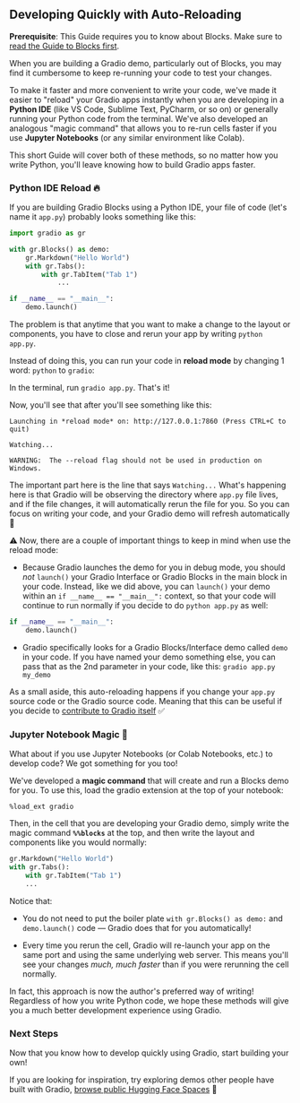 ## Developing Quickly with Auto-Reloading

**Prerequisite**: This Guide requires you to know about Blocks. Make sure to [read the Guide to Blocks first](/introduction_to_blocks).

<span id="advanced-features"></span>

When you are building a Gradio demo, particularly out of Blocks, you may find it cumbersome to keep re-running your code to test your changes. 

To make it faster and more convenient to write your code, we've made it easier to "reload" your Gradio apps instantly when you are developing in a **Python IDE** (like VS Code, Sublime Text, PyCharm, or so on) or generally running your Python code from the terminal. We've also developed an analogous "magic command" that allows you to re-run cells faster if you use **Jupyter Notebooks** (or any similar environment like Colab).

This short Guide will cover both of these methods, so no matter how you write Python, you'll leave knowing how to build Gradio apps faster.

### Python IDE Reload 🔥

If you are building Gradio Blocks using a Python IDE, your file of code (let's name it `app.py`) probably looks something like this: 

```python
import gradio as gr

with gr.Blocks() as demo:
    gr.Markdown("Hello World")
    with gr.Tabs():
        with gr.TabItem("Tab 1")
            ...

if __name__ == "__main__":
    demo.launch()
```

The problem is that anytime that you want to make a change to the layout or components, you have to close and  rerun your app by writing `python app.py`.

Instead of doing this, you can run your code in **reload mode** by changing 1 word: `python` to `gradio`:

In the terminal, run `gradio app.py`. That's it! 

Now, you'll see that after you'll see something like this:

```
Launching in *reload mode* on: http://127.0.0.1:7860 (Press CTRL+C to quit)

Watching...

WARNING:  The --reload flag should not be used in production on Windows.
```

The important part here is the line that says `Watching...` What's happening here is that Gradio will be observing the directory where `app.py` file lives, and if the file changes, it will automatically rerun the file for you. So you can focus on writing your code, and your Gradio demo will refresh automatically 🥳

⚠️ Now, there are a couple of important things to keep in mind when use the reload mode:

* Because Gradio launches the demo for you in debug mode, you should *not* `launch()` your Gradio Interface or Gradio Blocks in the main block in your code. Instead, like we did above, you can `launch()` your demo within an `if __name__ == "__main__":` context, so that your code will continue to run normally if you decide to do `python app.py` as well:

```py
if __name__ == "__main__":
    demo.launch()
```

* Gradio specifically looks for a Gradio Blocks/Interface demo called `demo` in your code. If you have named your demo something else, you can pass that as the 2nd parameter in your code, like this: `gradio app.py my_demo`

As a small aside, this auto-reloading happens if you change your `app.py` source code or the Gradio source code. Meaning that this can be useful if you decide to [contribute to Gradio itself](https://github.com/gradio-app/gradio/blob/main/CONTRIBUTING.md) ✅

### Jupyter Notebook Magic 🔮

What about if you use Jupyter Notebooks (or Colab Notebooks, etc.) to develop code? We got something for you too!

We've developed a **magic command** that will create and run a Blocks demo for you. To use this, load the gradio extension at the top of your notebook: 

`%load_ext gradio`

Then, in the cell that you are developing your Gradio demo, simply write the magic command **`%%blocks`** at the top, and then write the layout and components like you would normally:

```py
gr.Markdown("Hello World")
with gr.Tabs():
    with gr.TabItem("Tab 1")
    ...
```

Notice that:

* You do not need to put the boiler plate `with gr.Blocks() as demo:` and `demo.launch()` code — Gradio does that for you automatically!

* Every time you rerun the cell, Gradio will re-launch your app on the same port and using the same underlying web server. This means you'll see your changes *much, much faster* than if you were rerunning the cell normally. 

In fact, this approach is now the author's preferred way of writing! Regardless of how you write Python code, we hope  these methods will give you a much better development experience using Gradio. 

### Next Steps

Now that you know how to develop quickly using Gradio, start building your own! 

If you are looking for inspiration, try exploring demos other people have built with Gradio, [browse public Hugging Face Spaces](http://hf.space/) 🤗


